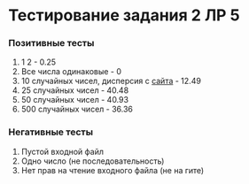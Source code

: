 # Тестирование задания 2 ЛР 5

### Позитивные тесты

1. 1 2 - 0.25
2. Все числа одинаковые - 0
3. 10 случайных чисел, дисперсия с [сайта](https://calculator-online.net/ru/variance-calculator/) - 12.49
4. 25 случайных чисел - 40.48
5. 50 случайных чисел - 40.93
6. 500 случайных чисел - 36.36

### Негативные тесты

1. Пустой входной файл
2. Одно число (не последовательность)
3. Нет прав на чтение входного файла (не на гите)

